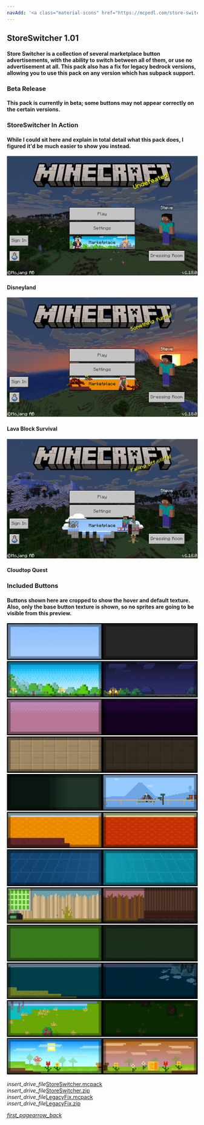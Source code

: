 ```yaml
---
navAdd: '<a class="material-icons" href="https://mcpedl.com/store-switcher/">link</a>'
---
```

## StoreSwitcher 1.01
#### Store Switcher is a collection of several marketplace button advertisements, with the ability to switch between all of them, or use no advertisement at all. This pack also has a fix for legacy bedrock versions, allowing you to use this pack on any version which has subpack support.
### Beta Release
#### This pack is currently in beta; some buttons may not appear correctly on the certain versions.
### StoreSwitcher In Action
#### While I could sit here and explain in total detail what this pack does, I figured it'd be much easier to show you instead.
![Image](./upload/store-switcher_2.png)
#### Disneyland
![Image](./upload/store-switcher_3.png)
#### Lava Block Survival
![Image](./upload/store-switcher_4.png)
#### Cloudtop Quest
### Included Buttons
#### **Buttons shown here are cropped to show the hover and default texture. Also, only the base button texture is shown, so no sprites are going to be visible from this preview.**
![Image](./upload/store-switcher_5.png)
![Image](./upload/store-switcher_6.png)
![Image](./upload/store-switcher_7.png)
![Image](./upload/store-switcher_8.png)
![Image](./upload/store-switcher_9.png)
![Image](./upload/store-switcher_10.png)
![Image](./upload/store-switcher_11.png)
![Image](./upload/store-switcher_12.png)
![Image](./upload/store-switcher_13.png)
![Image](./upload/store-switcher_14.png)
![Image](./upload/store-switcher_15.png)
![Image](./upload/store-switcher_16.png)

<div class="filedownload-container"><i class="material-icons">insert_drive_file</i><a href="https://drive.google.com/uc?confirm=t&id=1uXi98CzEofzhxVJd9aRXiULh8H-Pn4-S">StoreSwitcher.mcpack</a></div>
<div class="filedownload-container"><i class="material-icons">insert_drive_file</i><a href="https://drive.google.com/uc?confirm=t&id=109PH7cAPhMJ6oEke81SNdAaQQb-kxZnQ">StoreSwitcher.zip</a></div>
<div class="filedownload-container"><i class="material-icons">insert_drive_file</i><a href="https://drive.google.com/uc?confirm=t&id=1AQYdCKBalrZEdRSevUeVgtSatI_JwI0x">LegacyFix.mcpack</a></div>
<div class="filedownload-container"><i class="material-icons">insert_drive_file</i><a href="https://drive.google.com/uc?confirm=t&id=1Sd2lWZOyk0IbAvXHqdkif4sKEhUyUNZA">LegacyFix.zip</a></div>

<element><div class="navigation"><a></a><a href="/"><i class="material-icons navigate">first_page</i></a><a href="../"><i class="material-icons navigate">arrow_back</i></a></div></element>
<head><style>blockquote>h5 { line-height:0!important } </style></head>
